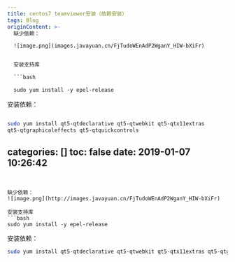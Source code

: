 ```yaml
---
title: centos7 teamviewer安装（依赖安装）
tags: Blog
originContent: >-
  缺少依赖：

  ![image.png](images.javayuan.cn/FjTudoWEnAdP2WganY_HIW-bXiFr)


  安装支持库

  ```bash

  sudo yum install -y epel-release

  ```


  安装依赖：

  ```bash

  sudo yum install qt5-qtdeclarative qt5-qtwebkit qt5-qtx11extras
  qt5-qtgraphicaleffects qt5-qtquickcontrols

  ```
categories: []
toc: false
date: 2019-01-07 10:26:42
---
```


缺少依赖：
![image.png](http://images.javayuan.cn/FjTudoWEnAdP2WganY_HIW-bXiFr)

安装支持库
```bash
sudo yum install -y epel-release
```

安装依赖：
```bash
sudo yum install qt5-qtdeclarative qt5-qtwebkit qt5-qtx11extras qt5-qtgraphicaleffects qt5-qtquickcontrols
```